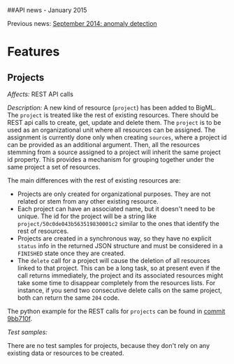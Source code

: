 ##API news - January 2015

Previous news: [September 2014: anomaly detection](archive/news_201409.md)

Features
========

Projects
--------

*Affects:* REST API calls

*Description:* A new kind of resource (`project`) has been added to BigML.
The `project` is treated like the rest of existing resources.
There should be REST api calls to create, get, update and delete them.
The `project` is to be used as an organizational unit where all resources can
be assigned. The assignment is currently done only when creating `sources`,
where a project id can be provided as an additional argument. Then, all the
resources stemming from a source assigned to a project will inherit the same
project id property. This provides a mechanism for grouping together under
the same project a set of resources.

The main differences with the rest of existing resources are:

- Projects are only created for organizational purposes. They are not related
or stem from any other existing resource.
- Each project can have an associated name, but it doesn't need to be unique.
The id for the project will be a string like `project/50c0de043b563519830001c2`
similar to the ones that identify the rest of resources.
- Projects are created in a synchronous way, so they have no explicit
`status` info in the returned JSON structure and must be considered
in a `FINISHED` state once they are created.
- The `delete` call for a project will cause the deletion of all resources
linked to that project. This can be a long task, so at present even if the
call returns immediately, the project and its associated resources
might take some time to disappear completely from the resources lists.
For instance, if you send two consecutive
delete calls on the same project, both can return the same `204` code.

The python example for the REST calls for `projects` can be found in 
[commit 9bb710f](https://github.com/bigmlcom/python/commit/9bb710f80460fadd7a0b4e21a48af53753140892).

*Test samples:*

There are no test samples for projects, because they don't rely on any
existing data or resources to be created.
